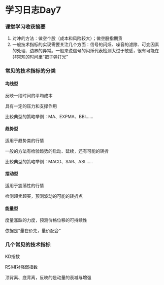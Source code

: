 # 学习日志Day7

### 课堂学习收获摘要

1. 对冲的方法：做空个股（成本和风险较大）；做空股指期货
2. 一般技术指标的实现需要关注几个方面：信号的闪烁、噪音的滤除、可变因素的处理、边界的异常。一般来说信号的闪烁代表检测太过于敏感，很有可能在非常短的时间里“把子弹打光”



### 常见的技术指标的分类

#### 均线型

反映一段时间的平均成本

具有一定的压力和支撑作用

比较典型的策略举例：MA、EXPMA、BBI……

#### 趋势型

适用于趋势类的行情

一般的方法有检验趋势的启动、延续，还有可能的转折

比较典型的策略举例：MACD、SAR、ASI……

#### 摆动型

适用于震荡性的行情

检测超卖超买，预测波动的可能的转折点

#### 能量型

度量涨跌的力度，预测价格位移的可持续性

依据是“量在价先，量价配合”



### 几个常见的技术指标

KD指数

RSI相对强弱指数

顶背离、底背离，反映的是动量的衰减与增强



